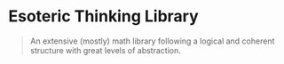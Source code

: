# Esoteric Thinking Library

> An extensive (mostly) math library following a logical and coherent structure with great levels of abstraction.

